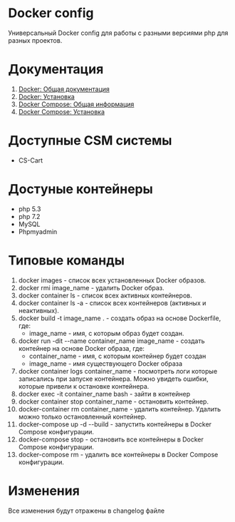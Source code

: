 # Docker config
Универсальный Docker config для работы с разными версиями php для разных проектов.

# Документация
1. [Docker: Общая документация](https://docs.docker.com/)
2. [Docker: Установка](https://docs.docker.com/install/)
3. [Docker Compose: Общая информация](https://docs.docker.com/compose/overview/)
4. [Docker Compose: Установка](https://docs.docker.com/compose/install/)

# Доступные CSM системы
  - CS-Cart

# Достуные контейнеры
 - php 5.3
 - php 7.2
 - MySQL
 - Phpmyadmin

# Типовые команды
1. docker images - список всех установленных Docker образов.
1. docker rmi image_name - удалить Docker образ.
1. docker container ls - список всех активных контейнеров.
1. docker container ls -a - список всех контейнеров (активных и неактивных).
1. docker build -t image_name . - создать образ на основе Dockerfile, где:
   - image_name - имя, с которым образ будет создан.
1. docker run -dit --name container_name image_name - создать контейнер на основе Docker образа, где:
   - container_name - имя, с которым контейнер будет создан
   - image_name - имя существующего Docker образа
1. docker container logs container_name - посмотреть логи которые записались при запуске контейнера. Можно увидеть ошибки, которые привели к остановке контейнера.
1. docker exec -it container_name bash - зайти в контейнер
1. docker container stop container_name - остановить контейнер.
1. docker-container rm container_name - удалить контейнер. Удалить можно только остановленный контейнер.
1. docker-compose up -d --build - запустить контейнеры в Docker Compose конфигурации.
1. docker-compose stop - остановить все контейнеры в Docker Compose конфигурации.
1. docker-compose rm - удалить все контейнеры в Docker Compose конфигурации.

# Изменения
Все изменения будут отражены в changelog файле
